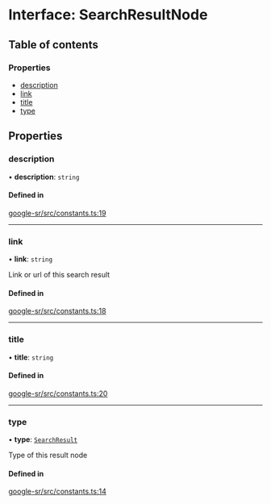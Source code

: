 # Interface: SearchResultNode

## Table of contents

### Properties

- [description](SearchResultNode.md#description)
- [link](SearchResultNode.md#link)
- [title](SearchResultNode.md#title)
- [type](SearchResultNode.md#type)

## Properties

### description

• **description**: `string`

#### Defined in

[google-sr/src/constants.ts:19](https://github.com/typicalninja/google-sr/blob/eafa30a/packages/google-sr/src/constants.ts#L19)

___

### link

• **link**: `string`

Link or url of this search result

#### Defined in

[google-sr/src/constants.ts:18](https://github.com/typicalninja/google-sr/blob/eafa30a/packages/google-sr/src/constants.ts#L18)

___

### title

• **title**: `string`

#### Defined in

[google-sr/src/constants.ts:20](https://github.com/typicalninja/google-sr/blob/eafa30a/packages/google-sr/src/constants.ts#L20)

___

### type

• **type**: [`SearchResult`](../enums/ResultTypes.md#searchresult)

Type of this result node

#### Defined in

[google-sr/src/constants.ts:14](https://github.com/typicalninja/google-sr/blob/eafa30a/packages/google-sr/src/constants.ts#L14)
